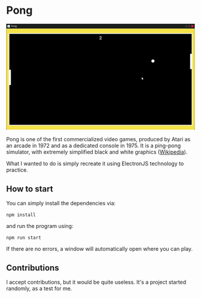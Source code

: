 # Pong

![Pong preview](https://github.com/Ornitorink0/Pong/blob/main/public/pong-preview.gif "GIF - Pong Preview")

Pong is one of the first commercialized video games, produced by Atari as an arcade in 1972 and as a dedicated console in 1975. It is a ping-pong simulator, with extremely simplified black and white graphics ([Wikipedia](https://it.wikipedia.org/wiki/Pong)).

What I wanted to do is simply recreate it using ElectronJS technology to practice.

## How to start

You can simply install the dependencies via:

```shell
npm install
```

and run the program using:

```shell
npm run start
```

If there are no errors, a window will automatically open where you can play.

## Contributions

I accept contributions, but it would be quite useless. It's a project started randomly, as a test for me.
